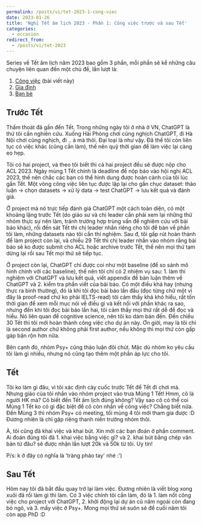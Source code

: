 ```yaml
---
permalink: /posts/vi/tet-2023-1-cong-viec
date: 2023-01-26
title: 'Nghỉ Tết âm lịch 2023 - Phần 1: Công việc trước và sau Tết'
categories:
  - occasion
redirect_from:
  - /posts/vi/tet-2023
---
```


Series về Tết âm lịch năm 2023 bao gồm 3 phần, mỗi phần sẽ kể những câu chuyện liên quan đến một chủ đề, lần lượt là:
1. [Công việc](https://dovanquyet.github.io//posts/vi/tet-2023-1-cong-viec) (bài viết này)
2. [Gia đình](https://dovanquyet.github.io/posts/vi/tet-2023-2-gia-dinh)
3. [Bạn bè](https://dovanquyet.github.io/posts/vi/tet-2023-3-ban-be)


## Trước Tết

Thấm thoát đã gần đến Tết. Trong những ngày tôi ở nhà ở VN, ChatGPT là thứ tôi cần nghiên cứu. Xuống Hải Phòng chơi cũng nghịch ChatGPT, đi Hà Nội chơi cũng nghịch, đi .. à mà thôi. Đại loại là như vậy. Đã thế tôi còn liên tục có việc khác (cũng cần làm), thế nên quỹ thời gian để làm việc lại càng eo hẹp.

Tôi có hai project, và theo tôi biết thì cả hai project đều sẽ được nộp cho ACL 2023. Ngày mùng 1 Tết chính là deadline để nộp báo vào hội nghị ACL 2023, thế nên chắc các bạn có thể hình dung được hoàn cảnh của tôi lúc gần Tết. Một vòng công việc liên tục được lặp lại cho gần chục dataset: thảo luận -> chọn datasets -> xử lý data -> test ChatGPT -> lưu kết quả và đánh giá.

Ở project mà nó trực tiếp đánh giá ChatGPT một cách toàn diện, có một khoảng lặng trước Tết (do giáo sư và chị leader cần phải xem lại những thứ nhóm thực sự nên làm, tránh trường hợp trùng vấn đề nghiêm cứu với bài báo khác), rồi đến sát Tết thì chị leader nhắn riêng cho tôi để bàn về phần tôi làm, những datasets nào tôi cần thí nghiệm. Sau đ, tôi gấp rút hoàn thành để làm project còn lại, và chiều 29 Tết thì chị leader nhắn vào nhóm rằng bài báo sẽ ko được submit cho ACL hoặc archive trước Tết, thế nên mọi thứ tạm dừng lại rồi sau Tết mọi thứ sẽ tiếp tục.

Ở project còn lại, ChatGPT chỉ được coi như một baseline (để so sánh mô hình chính với các baseline), thế nên tôi chỉ có 2 nhiệm vụ sau: 1. làm thí nghiệm với ChatGPT và lưu kết quả, viết appendix để bàn luận thêm về ChatGPT và 2. kiểm tra phần viết của bài báo. Có một điều khá hay (nhưng thực ra bình thường), đó là khi tôi đọc bài báo lần đầu (đọc từng chữ một vì đây là proof-read chứ ko phải IELTS-read) tôi cảm thấy khá khó hiểu, rất tốn thời gian để xem mỗi mục nói về điều gì và kết nối với phần khác ra sao, nhưng đến khi tôi đọc bài báo lần hai, tôi cảm thấy mọi thứ rất dễ để đọc và hiểu. Nó liên quan để cognitive science, nên tôi ko dám bàn đến. Đến chiều 30 Tết thì tôi mới hoàn thành công việc cho dự án này. Ơn giời, may là tôi chỉ là second author chứ không phải first author, nếu không thì mọi thứ còn gấp gáp bận rộn hơn nữa.

Bên cạnh đó, nhóm Psy+ cũng thảo luận đôi chút. Mặc dù nhóm ko yêu cầu tôi làm gì nhiều, nhưng nó cũng tạo thêm một phần áp lực cho tôi.


## Tết

Tôi ko làm gì đâu, vì tôi xác định cày cuốc trước Tết để Tết đi chơi mà. Nhưng giáo của tôi nhắn vào nhóm project vào trưa Mùng 1 Tết! Hmm, cô là người HK mà? Cô biết đến Tết âm lịch đúng không? Vậy sao cô có thể coi Mùng 1 Tết ko có gì đặc biệt để cô còn nhắn về công việc? Chẳng biết nữa. Đến Mùng 3 thì nhóm Psy+ có meeting, tối mùng 4 tôi mới tham gia được :D Đương nhiên là chỉ gặp riêng thanh niên trưởng nhóm thôi.

À, tôi cũng đã khai việc và khai bút. Xin mời các bạn đoán ở phần comment. Ai đoán đúng tôi đã 1. khai việc bằng việc gì? và 2. khai bút bằng chép văn bản từ đâu? sẽ được nhận lần lượt 20k và 50k từ tôi. Uy tín!

P/s: k ở đây có nghĩa là 'tràng pháo tay' nhé :')


## Sau Tết

Hôm nay tôi đã bắt đầu quay trở lại làm việc. Đương nhiên là viết blog xong xuôi đã rồi làm gì thì làm. Có 3 việc chính tôi cần làm, đó là 1. làm nốt công việc cho project với ChatGPT, 2. khởi động lại dự án cũ năm ngoái còn đang bỏ ngỏ, và 3. mấy việc ở Psy+. Mong mọi thứ sẽ suôn sẻ để cuối năm tôi còn app PhD :D